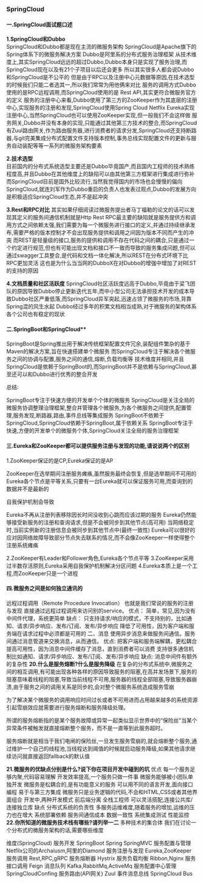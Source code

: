 ### SpringCloud

#### 一.SpringCloud面试题口述    
**1.SpringCloud和Dubbo**   
SpringCloud和Dubbo都是现在主流的微服务架构
SpringCloud是Apache旗下的Spring体系下的微服务解决方案
Dubbo是阿里系的分布式服务治理框架
从技术维度上,其实SpringCloud远远的超过Dubbo,Dubbo本身只是实现了服务治理,而SpringCloud现在以及有21个子项目以后还会更多
所以其实很多人都会说Dubbo和SpringCloud是不公平的
但是由于RPC以及注册中心元数据等原因,在技术选型的时候我们只能二者选其一,所以我们常常为用他俩来对比
服务的调用方式Dubbo使用的是RPC远程调用,而SpringCloud使用的是 Rest API,其实更符合微服务官方的定义
服务的注册中心来看,Dubbo使用了第三方的ZooKeeper作为其底层的注册中心,实现服务的注册和发现,SpringCloud使用Spring Cloud Netflix Eureka实现注册中心,当然SpringCloud也可以使用ZooKeeper实现,但一般我们不会这样做
服务网关,Dubbo并没有本身的实现,只能通过其他第三方技术的整合,而SpringCloud有Zuul路由网关,作为路由服务器,进行消费者的请求分发,SpringCloud还支持断路器,与git完美集成分布式配置文件支持版本控制,事务总线实现配置文件的更新与服务自动装配等等一系列的微服务架构要素

**2.技术选型**     
目前国内的分布式系统选型主要还是Dubbo毕竟国产,而且国内工程师的技术熟练程度高,并且Dubbo在其他维度上的缺陷可以由其他第三方框架进行集成进行弥补
而SpringCloud目前是国外比较流行,当然我觉得国内的市场也会慢慢的偏向SpringCloud,就连刘军作为Dubbo重启的负责人也发表过观点,Dubbo的发展方向是积极适应SpringCloud生态,并不是起冲突

**3.Rest和RPC对比** 
其实如果仔细阅读过微服务提出者马丁福勒的论文的话可以发现其定义的服务间通信机制就是Http Rest
RPC最主要的缺陷就是服务提供方和调用方式之间依赖太强,我们需要为每一个微服务进行接口的定义,并通过持续继承发布,需要严格的版本控制才不会出现服务提供和调用之间因为版本不同而产生的冲突
而REST是轻量级的接口,服务的提供和调用不存在代码之间的耦合,只是通过一个约定进行规范,但也有可能出现文档和接口不一致而导致的服务集成问题,但可以通过swagger工具整合,是代码和文档一体化解决,所以REST在分布式环境下比RPC更加灵活
这也是为什么当当网的DubboX在对Dubbo的增强中增加了对REST的支持的原因

**4.文档质量和社区活跃度** 
SpringCloud社区活跃度远高于Dubbo,毕竟由于梁飞团队的原因导致Dubbo停止更新迭代五年,而中小型公司无法承担技术开发的成本导致Dubbo社区严重低落,而SpringCloud异军突起,迅速占领了微服务的市场,背靠Spring混的风生水起
Dubbo经过多年的积累文档相当成熟,对于微服务的架构体系各个公司也有稳定的现状

#### 二.SpringBoot和SpringCloud** 
SpringBoot是Spring推出用于解决传统框架配置文件冗余,装配组件繁杂的基于Maven的解决方案,旨在快速搭建单个微服务
而SpringCloud专注于解决各个微服务之间的协调与配置,服务之间的通信,熔断,负载均衡等
技术维度并相同,并且SpringCloud是依赖于SpringBoot的,而SpringBoot并不是依赖与SpringCloud,甚至还可以和Dubbo进行优秀的整合开发

总结:

SpringBoot专注于快速方便的开发单个个体的微服务
SpringCloud是关注全局的微服务协调整理治理框架,整合并管理各个微服务,为各个微服务之间提供,配置管理,服务发现,断路器,路由,事件总线等集成服务
SpringBoot不依赖于SpringCloud,SpringCloud依赖于SpringBoot,属于依赖关系
SpringBoot专注于快速,方便的开发单个的微服务个体,SpringCloud关注全局的服务治理框架
#### 三.Eureka和ZooKeeper都可以提供服务注册与发现的功能,请说说两个的区别  
1.ZooKeeper保证的是CP,Eureka保证的是AP

ZooKeeper在选举期间注册服务瘫痪,虽然服务最终会恢复,但是选举期间不可用的
Eureka各个节点是平等关系,只要有一台Eureka就可以保证服务可用,而查询到的数据并不是最新的

自我保护机制会导致

Eureka不再从注册列表移除因长时间没收到心跳而应该过期的服务
Eureka仍然能够接受新服务的注册和查询请求,但是不会被同步到其他节点(高可用)
当网络稳定时,当前实例新的注册信息会被同步到其他节点中(最终一致性)
Eureka可以很好的应对因网络故障导致部分节点失去联系的情况,而不会像ZooKeeper一样使得整个注册系统瘫痪

2.ZooKeeper有Leader和Follower角色,Eureka各个节点平等
3.ZooKeeper采用过半数存活原则,Eureka采用自我保护机制解决分区问题
4.Eureka本质上是一个工程,而ZooKeeper只是一个进程

#### 四.微服务之间是如何独立通讯的 
远程过程调用（Remote Procedure Invocation）
也就是我们常说的服务的注册与发现
直接通过远程过程调用来访问别的service。
优点：
简单，常见,因为没有中间件代理，系统更简单
缺点：
只支持请求/响应的模式，不支持别的，比如通知、请求/异步响应、发布/订阅、发布/异步响应
降低了可用性，因为客户端和服务端在请求过程中必须都是可用的
二、消息
使用异步消息来做服务间通信。服务间通过消息管道来交换消息，从而通信。
优点:
把客户端和服务端解耦，更松耦合
提高可用性，因为消息中间件缓存了消息，直到消费者可以消费
支持很多通信机制比如通知、请求/异步响应、发布/订阅、发布/异步响应
缺点:
消息中间件有额外的复杂性
**20.什么是服务熔断?什么是服务降级** 
在复杂的分布式系统中,微服务之间的相互调用,有可能出现各种各样的原因导致服务的阻塞,在高并发场景下,服务的阻塞意味着线程的阻塞,导致当前线程不可用,服务器的线程全部阻塞,导致服务器崩溃,由于服务之间的调用关系是同步的,会对整个微服务系统造成服务雪崩

为了解决某个微服务的调用响应时间过长或者不可用进而占用越来越多的系统资源引起雪崩效应就需要进行服务熔断和服务降级处理。

所谓的服务熔断指的是某个服务故障或异常一起类似显示世界中的“保险丝"当某个异常条件被触发就直接熔断整个服务，而不是一直等到此服务超时。

服务熔断就是相当于我们电闸的保险丝,一旦发生服务雪崩的,就会熔断整个服务,通过维护一个自己的线程池,当线程达到阈值的时候就启动服务降级,如果其他请求继续访问就直接返回fallback的默认值

**21.微服务的优缺点分别是什么?说下你在项目开发中碰到的坑** 
优点
每一个服务足够内聚,代码容易理解
开发效率提高,一个服务只做一件事
微服务能够被小团队单独开发
微服务是松耦合的,是有功能意义的服务
可以用不同的语言开发,面向接口编程
易于与第三方集成
微服务只是业务逻辑的代码,不会和HTML,CSS或者其他界面组合
开发中,两种开发模式
前后端分离
全栈工程师
可以灵活搭配,连接公共库/连接独立库
缺点
分布式系统的负责性
多服务运维难度,随着服务的增加,运维的压力也在增大
系统部署依赖
服务间通信成本
数据一致性
系统集成测试
性能监控
**22.你所知道的微服务技术栈有哪些?请列举一二** 
多种技术的集合体
我们在讨论一个分布式的微服务架构的话,需要哪些维度

维度(SpringCloud)
服务开发
SpringBoot
Spring
SpringMVC
服务配置与管理
Netfilx公司的Archaiusm,阿里的Diamond
服务注册与发现
Eureka,ZooKeeper
服务调用
Rest,RPC,gRPC
服务熔断器
Hystrix
服务负载均衡
Ribbon,Nginx
服务接口调用
Feign
消息队列
Kafka,RabbitMq,ActiveMq
服务配置中心管理
SpringCloudConfing
服务路由(API网关)
Zuul
事件消息总线
SpringCloud Bus

